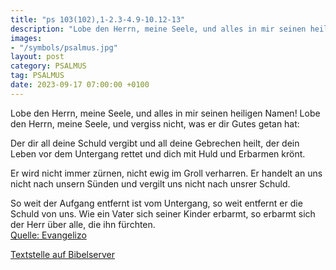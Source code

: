 ```yaml
---
title: "ps 103(102),1-2.3-4.9-10.12-13"
description: "Lobe den Herrn, meine Seele, und alles in mir seinen heiligen Namen! Lobe den Herrn, meine Seele, und vergiss nicht, was er dir Gutes getan hat:  Der dir all deine Schuld vergibt und all deine Gebrechen heilt, der dein Leben vor dem Untergang rettet und dich mit Huld und Erba...."
images:
- "/symbols/psalmus.jpg"
layout: post
category: PSALMUS
tag: PSALMUS
date: 2023-09-17 07:00:00 +0100
---
```

Lobe den Herrn, meine Seele,
und alles in mir seinen heiligen Namen!
Lobe den Herrn, meine Seele,
und vergiss nicht, was er dir Gutes getan hat:

Der dir all deine Schuld vergibt
und all deine Gebrechen heilt,
der dein Leben vor dem Untergang rettet
und dich mit Huld und Erbarmen krönt.<!--more-->

Er wird nicht immer zürnen,
nicht ewig im Groll verharren.
Er handelt an uns nicht nach unsern Sünden
und vergilt uns nicht nach unsrer Schuld.

So weit der Aufgang entfernt ist vom Untergang,
so weit entfernt er die Schuld von uns.
Wie ein Vater sich seiner Kinder erbarmt,
so erbarmt sich der Herr über alle, die ihn fürchten.<br>
[Quelle: Evangelizo](https://evangeliumtagfuertag.org/DE/gospel)

[Textstelle auf Bibelserver](https://www.bibleserver.com/EU/ps103(102),1-2.3-4.9-10.12-13)
